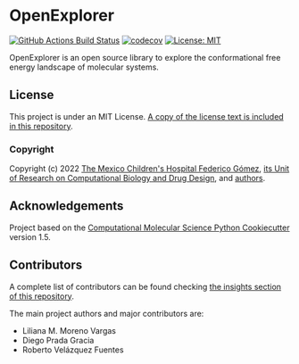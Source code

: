 # OpenExplorer

[//]: # (Badges)
[![GitHub Actions Build Status](https://github.com/uibcdf/OpenExplorer/workflows/CI/badge.svg)](https://github.com/uibcdf/OpenExplorer/actions?query=workflow%3ACI)
[![codecov](https://codecov.io/gh/uibcdf/PyUnitWizard/branch/master/graph/badge.svg)](https://codecov.io/gh/uibcdf/OpenExplorer/branch/master)
[![License: MIT](https://img.shields.io/badge/License-MIT-yellow.svg)](https://opensource.org/licenses/MIT)

OpenExplorer is an open source library to explore the conformational free energy landscape of molecular systems.

## License

This project is under an MIT License. [A copy of the license text is included in this repository](LICENSE).

### Copyright

Copyright (c) 2022 [The Mexico Children's Hospital Federico Gómez](http://himfg.com.mx/), [its Unit of Research on Computational
Biology and Drug Design](http://uibcdf.org), and [authors](https://github.com/uibcdf/OpenExplorer/graphs/contributors).

## Acknowledgements

Project based on the [Computational Molecular Science Python Cookiecutter](https://github.com/molssi/cookiecutter-cms) version 1.5.

## Contributors

A complete list of contributors can be found checking [the insights section of this
repository](https://github.com/uibcdf/OpenExplorer/graphs/contributors).

The main project authors and major contributors are:

- Liliana M. Moreno Vargas
- Diego Prada Gracia
- Roberto Velázquez Fuentes


